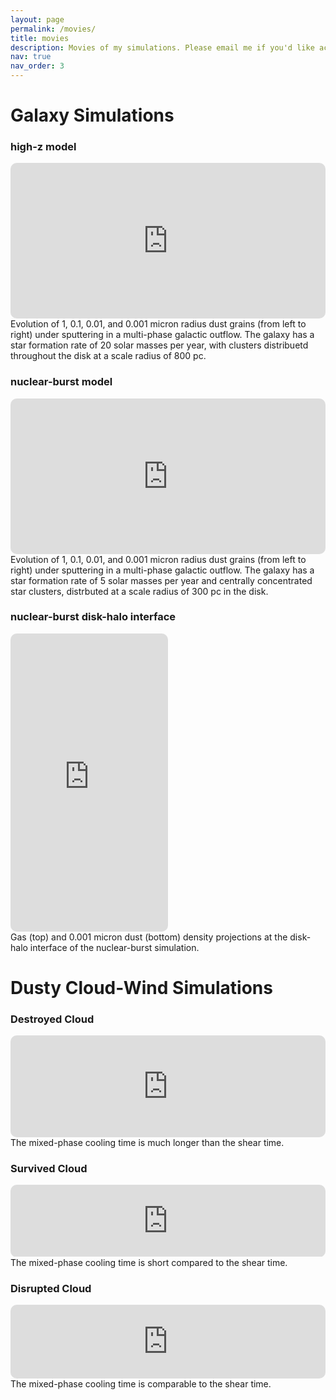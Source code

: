 ```yaml
---
layout: page
permalink: /movies/
title: movies
description: Movies of my simulations. Please email me if you'd like access to the full-quality versions!
nav: true
nav_order: 3
---
```


# Galaxy Simulations

### high-z model
<div style="padding:49.38% 0 0 0;position:relative;"><iframe src="https://player.vimeo.com/video/1037395367?badge=0&amp;autopause=0&amp;player_id=0&amp;app_id=58479" frameborder="0" allow="autoplay; fullscreen; picture-in-picture; clipboard-write" style="position: absolute; top: 0; left: 0; width: 100%; height: 100%; border-radius: 10px; overflow: hidden;" title="high_z"></iframe></div><script src="https://player.vimeo.com/api/player.js"></script>
<div class="caption">
    Evolution of 1, 0.1, 0.01, and 0.001 micron radius dust grains (from left to right) under sputtering in a multi-phase galactic outflow. The galaxy has a star formation rate of 20 solar masses per year, with clusters distribuetd throughout the disk at a scale radius of 800 pc.
</div>

### nuclear-burst model
<div style="padding:49.38% 0 0 0;position:relative;"><iframe src="https://player.vimeo.com/video/1037618258?badge=0&amp;autopause=0&amp;player_id=0&amp;app_id=58479" frameborder="0" allow="autoplay; fullscreen; picture-in-picture; clipboard-write" style="position: absolute; top: 0; left: 0; width: 100%; height: 100%; border-radius: 10px; overflow: hidden;" title="m82"></iframe></div><script src="https://player.vimeo.com/api/player.js"></script>
<div class="caption">
    Evolution of 1, 0.1, 0.01, and 0.001 micron radius dust grains (from left to right) under sputtering in a multi-phase galactic outflow. The galaxy has a star formation rate of 5 solar masses per year and centrally concentrated star clusters, distrbuted at a scale radius of 300 pc in the disk.
</div>

### nuclear-burst disk-halo interface
<div style="padding:94.64% 0 0 0;position:relative;"><iframe src="https://player.vimeo.com/video/1084727261?badge=0&amp;autopause=0&amp;player_id=0&amp;app_id=58479" frameborder="0" allow="autoplay; fullscreen; picture-in-picture; clipboard-write; encrypted-media" style="position: absolute; top: 0; left: 0; width: 50%; height: 100%; border-radius: 10px; overflow: hidden;" title="nuclear-burst disk-halo interface"></iframe></div><script src="https://player.vimeo.com/api/player.js"></script>
<div class="caption">
    Gas (top) and 0.001 micron dust (bottom) density projections at the disk-halo interface of the nuclear-burst simulation.
</div>

# Dusty Cloud-Wind Simulations

### Destroyed Cloud
<div style="padding:32.32% 0 0 0;position:relative;"><iframe src="https://player.vimeo.com/video/1018752642?badge=0&amp;autopause=0&amp;player_id=0&amp;app_id=58479" frameborder="0" allow="autoplay; fullscreen; picture-in-picture; clipboard-write" style="position: absolute; top: 0; left: 0; width: 100%; height: 100%; border-radius: 10px; overflow: hidden;" title="destroyed_cloud"></iframe></div><script src="https://player.vimeo.com/api/player.js"></script>
<div class="caption">
    The mixed-phase cooling time is much longer than the shear time.
</div>

### Survived Cloud
<div style="padding:22.89% 0 0 0;position:relative;"><iframe src="https://player.vimeo.com/video/927225139?badge=0&amp;autopause=0&amp;player_id=0&amp;app_id=58479" frameborder="0" allow="autoplay; fullscreen; picture-in-picture; clipboard-write" style="position: absolute; top: 0; left: 0; width: 100%; height: 100%; border-radius: 10px; overflow: hidden;" title="survived_cloud"></iframe></div><script src="https://player.vimeo.com/api/player.js"></script>
<div class="caption">
    The mixed-phase cooling time is short compared to the shear time.
</div>

### Disrupted Cloud
<div style="padding:23.32% 0 0 0;position:relative;"><iframe src="https://player.vimeo.com/video/1018747362?badge=0&amp;autopause=0&amp;player_id=0&amp;app_id=58479" frameborder="0" allow="autoplay; fullscreen; picture-in-picture; clipboard-write" style="position: absolute; top: 0; left: 0; width: 100%; height: 100%; border-radius: 10px; overflow: hidden;" title="disrupted_cloud"></iframe></div><script src="https://player.vimeo.com/api/player.js"></script>
<div class="caption">
    The mixed-phase cooling time is comparable to the shear time.
</div>